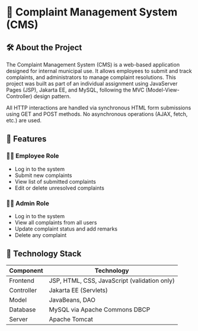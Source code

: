 # 📣 Complaint Management System (CMS)

## 🛠️ About the Project
The Complaint Management System (CMS) is a web-based application designed for internal municipal use. It allows employees to submit and track complaints, and administrators to manage complaint resolutions. This project was built as part of an individual assignment using JavaServer Pages (JSP), Jakarta EE, and MySQL, following the MVC (Model-View-Controller) design pattern.

All HTTP interactions are handled via synchronous HTML form submissions using GET and POST methods. No asynchronous operations (AJAX, fetch, etc.) are used.


## 🚀 Features

### 👨‍💼 Employee Role
- Log in to the system
- Submit new complaints
- View list of submitted complaints
- Edit or delete unresolved complaints

### 👩‍💼 Admin Role
- Log in to the system
- View all complaints from all users
- Update complaint status and add remarks
- Delete any complaint


## 🔧 Technology Stack

| Component    | Technology                              |
|--------------|------------------------------------------|
| Frontend     | JSP, HTML, CSS, JavaScript (validation only) |
| Controller   | Jakarta EE (Servlets)                   |
| Model        | JavaBeans, DAO                          |
| Database     | MySQL via Apache Commons DBCP           |
| Server       | Apache Tomcat                           |




